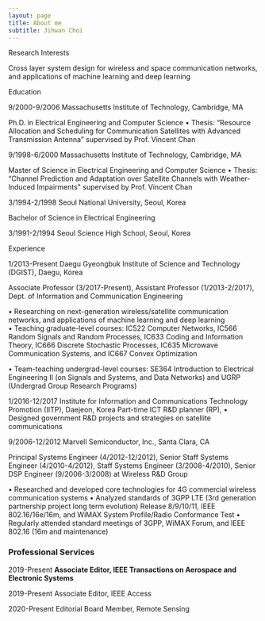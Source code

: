 ```yaml
---
layout: page
title: About me
subtitle: Jihwan Choi
---
```


Research Interests

Cross layer system design for wireless and space communication networks, and applications of machine learning and deep learning  

Education

9/2000-9/2006  Massachusetts Institute of Technology, Cambridge, MA 

Ph.D. in Electrical Engineering and Computer Science 
    • Thesis: “Resource Allocation and Scheduling for Communication Satellites with Advanced Transmission Antenna” supervised by Prof. Vincent Chan 
 

9/1998-6/2000  Massachusetts Institute of Technology, Cambridge, MA 

Master of Science in Electrical Engineering and Computer Science 
    • Thesis: “Channel Prediction and Adaptation over Satellite Channels with Weather-Induced Impairments" supervised by Prof. Vincent Chan 
   

3/1994-2/1998  Seoul National University, Seoul, Korea 

Bachelor of Science in Electrical Engineering 
 

3/1991-2/1994  Seoul Science High School, Seoul, Korea 

Experience

 

1/2013-Present   Daegu Gyeongbuk Institute of Science and Technology (DGIST), Daegu, Korea

Associate Professor (3/2017-Present), Assistant Professor (1/2013-2/2017), Dept. of Information and Communication Engineering 

 •    Researching on next-generation wireless/satellite communication networks, and applications of machine learning and deep learning  
 •    Teaching graduate-level courses: IC522 Computer Networks, IC566 Random Signals and Random Processes, IC633 Coding and Information Theory, IC666 Discrete Stochastic Processes, IC635 Microwave Communication Systems, and IC667 Convex Optimization 

 •    Team-teaching undergrad-level courses: SE364 Introduction to Electrical Engineering II (on Signals and Systems, and Data Networks) and UGRP (Undergrad Group Research Programs)

 

1/2016-12/2017    Institute for Information and Communications Technology Promotion (IITP), Daejeon, Korea
Part-time ICT R&D planner (RP), 
 •    Designed government R&D projects and strategies on satellite communications

 

9/2006-12/2012    Marvell Semiconductor, Inc., Santa Clara, CA

Principal Systems Engineer (4/2012-12/2012), Senior Staff Systems Engineer (4/2010-4/2012), Staff Systems Engineer (3/2008-4/2010),  Senior DSP Engineer (9/2006-3/2008) at Wireless R&D Group

 •    Researched and developed core technologies for 4G commercial wireless communication systems 
 •    Analyzed standards of 3GPP LTE (3rd generation partnership project long term evolution) Release 8/9/10/11, IEEE 802.16/16e/16m, and WiMAX System Profile/Radio Conformance Test
 •    Regularly attended standard meetings of 3GPP, WiMAX Forum, and IEEE 802.16 (16m and maintenance)

 

 

### Professional Services

2019-Present       **Associate Editor, IEEE Transactions on Aerospace and Electronic Systems**

2019-Present       Associate Editor, IEEE Access

2020-Present       Editorial Board Member, Remote Sensing
